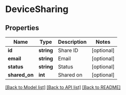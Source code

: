 # DeviceSharing

## Properties
Name | Type | Description | Notes
------------ | ------------- | ------------- | -------------
**id** | **string** | Share ID | [optional] 
**email** | **string** | Email | [optional] 
**status** | **string** | Status | [optional] 
**shared_on** | **int** | Shared on | [optional] 

[[Back to Model list]](../README.md#documentation-for-models) [[Back to API list]](../README.md#documentation-for-api-endpoints) [[Back to README]](../README.md)



